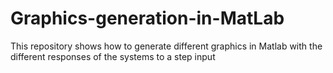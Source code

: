 # Graphics-generation-in-MatLab
This repository shows how to generate different graphics in Matlab with the different responses of the systems to a step input
